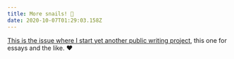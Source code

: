 ```yaml
---
title: More snails! 🐌
date: 2020-10-07T01:29:03.158Z
---
```

[This is the issue where I start yet another public writing project](https://buttondown.email/sarahavenir/archive/be1566f1-af74-4113-a31c-8823a9618318), this one for essays and the like. ❤️